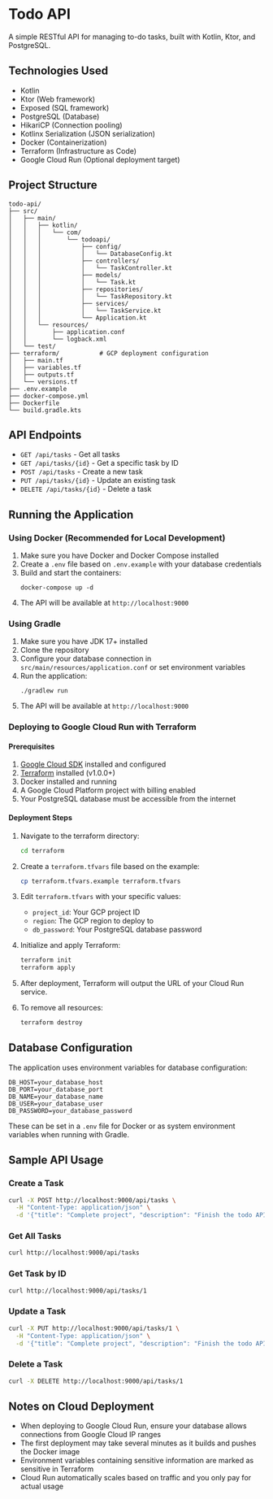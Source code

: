 # Todo API

A simple RESTful API for managing to-do tasks, built with Kotlin, Ktor, and PostgreSQL.

## Technologies Used

- Kotlin
- Ktor (Web framework)
- Exposed (SQL framework)
- PostgreSQL (Database)
- HikariCP (Connection pooling)
- Kotlinx Serialization (JSON serialization)
- Docker (Containerization)
- Terraform (Infrastructure as Code)
- Google Cloud Run (Optional deployment target)

## Project Structure

```
todo-api/
├── src/
│   ├── main/
│   │   ├── kotlin/
│   │   │   └── com/
│   │   │       └── todoapi/
│   │   │           ├── config/
│   │   │           │   └── DatabaseConfig.kt
│   │   │           ├── controllers/
│   │   │           │   └── TaskController.kt
│   │   │           ├── models/
│   │   │           │   └── Task.kt
│   │   │           ├── repositories/
│   │   │           │   └── TaskRepository.kt
│   │   │           ├── services/
│   │   │           │   └── TaskService.kt
│   │   │           └── Application.kt
│   │   └── resources/
│   │       ├── application.conf
│   │       └── logback.xml
│   └── test/
├── terraform/           # GCP deployment configuration
│   ├── main.tf
│   ├── variables.tf
│   ├── outputs.tf
│   └── versions.tf
├── .env.example
├── docker-compose.yml
├── Dockerfile
└── build.gradle.kts
```

## API Endpoints

- `GET /api/tasks` - Get all tasks
- `GET /api/tasks/{id}` - Get a specific task by ID
- `POST /api/tasks` - Create a new task
- `PUT /api/tasks/{id}` - Update an existing task
- `DELETE /api/tasks/{id}` - Delete a task

## Running the Application

### Using Docker (Recommended for Local Development)

1. Make sure you have Docker and Docker Compose installed
2. Create a `.env` file based on `.env.example` with your database credentials
3. Build and start the containers:
   ```
   docker-compose up -d
   ```
4. The API will be available at `http://localhost:9000`

### Using Gradle

1. Make sure you have JDK 17+ installed
2. Clone the repository
3. Configure your database connection in `src/main/resources/application.conf` or set environment variables
4. Run the application:
   ```
   ./gradlew run
   ```
5. The API will be available at `http://localhost:9000`

### Deploying to Google Cloud Run with Terraform

#### Prerequisites

1. [Google Cloud SDK](https://cloud.google.com/sdk/docs/install) installed and configured
2. [Terraform](https://www.terraform.io/downloads.html) installed (v1.0.0+)
3. Docker installed and running
4. A Google Cloud Platform project with billing enabled
5. Your PostgreSQL database must be accessible from the internet

#### Deployment Steps

1. Navigate to the terraform directory:
   ```bash
   cd terraform
   ```

2. Create a `terraform.tfvars` file based on the example:
   ```bash
   cp terraform.tfvars.example terraform.tfvars
   ```

3. Edit `terraform.tfvars` with your specific values:
   - `project_id`: Your GCP project ID
   - `region`: The GCP region to deploy to
   - `db_password`: Your PostgreSQL database password

4. Initialize and apply Terraform:
   ```bash
   terraform init
   terraform apply
   ```

5. After deployment, Terraform will output the URL of your Cloud Run service.

6. To remove all resources:
   ```bash
   terraform destroy
   ```

## Database Configuration

The application uses environment variables for database configuration:

```
DB_HOST=your_database_host
DB_PORT=your_database_port
DB_NAME=your_database_name
DB_USER=your_database_user
DB_PASSWORD=your_database_password
```

These can be set in a `.env` file for Docker or as system environment variables when running with Gradle.

## Sample API Usage

### Create a Task

```bash
curl -X POST http://localhost:9000/api/tasks \
  -H "Content-Type: application/json" \
  -d '{"title": "Complete project", "description": "Finish the todo API project", "completed": false}'
```

### Get All Tasks

```bash
curl http://localhost:9000/api/tasks
```

### Get Task by ID

```bash
curl http://localhost:9000/api/tasks/1
```

### Update a Task

```bash
curl -X PUT http://localhost:9000/api/tasks/1 \
  -H "Content-Type: application/json" \
  -d '{"title": "Complete project", "description": "Finish the todo API project", "completed": true}'
```

### Delete a Task

```bash
curl -X DELETE http://localhost:9000/api/tasks/1
```

## Notes on Cloud Deployment

- When deploying to Google Cloud Run, ensure your database allows connections from Google Cloud IP ranges
- The first deployment may take several minutes as it builds and pushes the Docker image
- Environment variables containing sensitive information are marked as sensitive in Terraform
- Cloud Run automatically scales based on traffic and you only pay for actual usage
